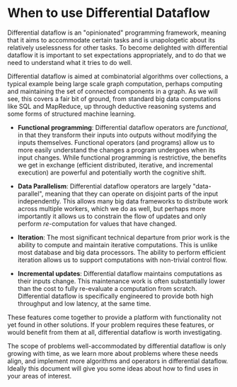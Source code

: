 # When to use Differential Dataflow

Differential dataflow is an "opinionated" programming framework, meaning that it aims to accommodate certain tasks and is unapologetic about its relatively uselessness for other tasks. To become delighted with differential dataflow it is important to set expectations appropriately, and to do that we need to understand what it tries to do well.

Differential dataflow is aimed at combinatorial algorithms over collections, a typical example being large scale graph computation, perhaps computing and maintaining the set of connected components in a graph. As we will see, this covers a fair bit of ground, from standard big data computations like SQL and MapReduce, up through deductive reasoning systems and some forms of structured machine learning.

* **Functional programming**: Differential dataflow operators are *functional*, in that they transform their inputs into outputs without modifying the inputs themselves. Functional operators (and programs) allow us to more easily understand the changes a program undergoes when its input changes. While functional programming is restrictive, the benefits we get in exchange (efficient distributed, iterative, and incremental execution) are powerful and potentially worth the cognitive shift.

* **Data Parallelism**: Differential dataflow operators are largely "data-parallel", meaning that they can operate on disjoint parts of the input independently. This allows many big data frameworks to distribute work across multiple workers, which we do as well, but perhaps more importantly it allows us to constrain the flow of updates and only perform *re*-computation for values that have changed.

* **Iteration**: The most significant technical departure from prior work is the ability to compute and maintain iterative computations. This is unlike most database and big data processors. The ability to perform efficient iteration allows us to support computations with non-trivial control flow.

* **Incremental updates**: Differential dataflow maintains computations as their inputs change. This maintenance work is often substantially lower than the cost to fully re-evaluate a computation from scratch. Differential dataflow is specifically engineered to provide both high throughput and low latency, at the same time.

These features come together to provide a platform with functionality not yet found in other solutions. If your problem requires these features, or would benefit from them at all, differential dataflow is worth investigating.

The scope of problems well-accommodated by differential dataflow is only growing with time, as we learn more about problems where these needs align, and implement more algorithms and operators in differential dataflow. Ideally this document will give you some ideas about how to find uses in your areas of interest.